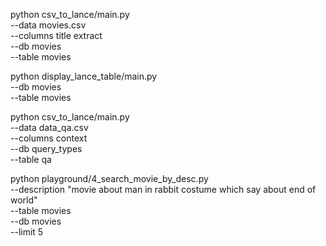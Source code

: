 python csv_to_lance/main.py \
    --data movies.csv \
    --columns title extract \
    --db movies \
    --table movies

python display_lance_table/main.py \
  --db movies \
  --table movies

  python csv_to_lance/main.py \
    --data data_qa.csv \
    --columns context \
    --db query_types \
    --table qa

python playground/4_search_movie_by_desc.py \
    --description "movie about man in rabbit costume which say about end of world" \
    --table movies \
    --db movies \
    --limit 5